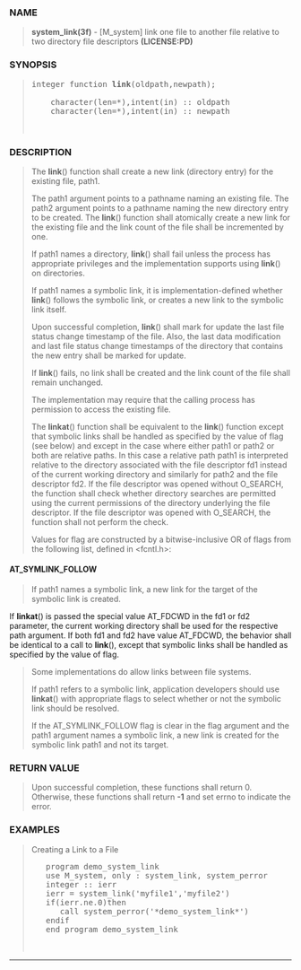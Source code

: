 <?
<body>
  <div id="Container">
    <div id="Content">
      <div class="c117"></div><a name="0"></a>

      <h3><a name="0">NAME</a></h3>

      <blockquote>
        <b>system_link(3f)</b> - [M_system] link one file to another file relative to two directory file descriptors <b>(LICENSE:PD)</b>
      </blockquote><a name="contents" id="contents"></a>

      <h3><a name="5">SYNOPSIS</a></h3>

      <blockquote>
        <pre>
integer function <b>link</b>(oldpath,newpath);
<br />    character(len=*),intent(in) :: oldpath
    character(len=*),intent(in) :: newpath
<br />
</pre>
      </blockquote><a name="2"></a>

      <h3><a name="2">DESCRIPTION</a></h3>

      <blockquote>
        The <b>link</b>() function shall create a new link (directory entry) for the existing file, path1.

        <p>The path1 argument points to a pathname naming an existing file. The path2 argument points to a pathname naming the new directory entry to be
        created. The <b>link</b>() function shall atomically create a new link for the existing file and the link count of the file shall be incremented by
        one.</p>

        <p>If path1 names a directory, <b>link</b>() shall fail unless the process has appropriate privileges and the implementation supports using
        <b>link</b>() on directories.</p>

        <p>If path1 names a symbolic link, it is implementation-defined whether <b>link</b>() follows the symbolic link, or creates a new link to the
        symbolic link itself.</p>

        <p>Upon successful completion, <b>link</b>() shall mark for update the last file status change timestamp of the file. Also, the last data
        modification and last file status change timestamps of the directory that contains the new entry shall be marked for update.</p>

        <p>If <b>link</b>() fails, no link shall be created and the link count of the file shall remain unchanged.</p>

        <p>The implementation may require that the calling process has permission to access the existing file.</p>

        <p>The <b>linkat</b>() function shall be equivalent to the <b>link</b>() function except that symbolic links shall be handled as specified by the
        value of flag (see below) and except in the case where either path1 or path2 or both are relative paths. In this case a relative path path1 is
        interpreted relative to the directory associated with the file descriptor fd1 instead of the current working directory and similarly for path2 and
        the file descriptor fd2. If the file descriptor was opened without O_SEARCH, the function shall check whether directory searches are permitted using
        the current permissions of the directory underlying the file descriptor. If the file descriptor was opened with O_SEARCH, the function shall not
        perform the check.</p>

        <p>Values for flag are constructed by a bitwise-inclusive OR of flags from the following list, defined in &lt;fcntl.h&gt;:</p>
      </blockquote><a name=""></a>

      <h4><a name="">AT_SYMLINK_FOLLOW</a></h4>

      <blockquote>
        If path1 names a symbolic link, a new link for the target of the symbolic link is created.
      </blockquote>

      <p>If <b>linkat</b>() is passed the special value AT_FDCWD in the fd1 or fd2 parameter, the current working directory shall be used for the respective
      path argument. If both fd1 and fd2 have value AT_FDCWD, the behavior shall be identical to a call to <b>link</b>(), except that symbolic links shall
      be handled as specified by the value of flag.</p>

      <blockquote>
        <p>Some implementations do allow links between file systems.</p>

        <p>If path1 refers to a symbolic link, application developers should use <b>linkat</b>() with appropriate flags to select whether or not the
        symbolic link should be resolved.</p>

        <p>If the AT_SYMLINK_FOLLOW flag is clear in the flag argument and the path1 argument names a symbolic link, a new link is created for the symbolic
        link path1 and not its target.</p>
      </blockquote><a name="3"></a>

      <h3><a name="3">RETURN VALUE</a></h3>

      <blockquote>
        Upon successful completion, these functions shall return 0. Otherwise, these functions shall return <b>-1</b> and set errno to indicate the error.
      </blockquote><a name="4"></a>

      <h3><a name="4">EXAMPLES</a></h3>

      <blockquote>
        Creating a Link to a File
        <pre>
   program demo_system_link
   use M_system, only : system_link, system_perror
   integer :: ierr
   ierr = system_link('myfile1','myfile2')
   if(ierr.ne.0)then
      call system_perror('*demo_system_link*')
   endif
   end program demo_system_link
<br />
</pre>
      </blockquote>
      <hr />
    </div>
  </div>
</body>
